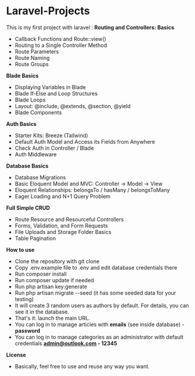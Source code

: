 # Laravel-Projects
This is my first project with laravel :
**Routing and Controllers: Basics**
 - Callback Functions and Route::view()
 - Routing to a Single Controller Method
 - Route Parameters
 - Route Naming
 - Route Groups

**Blade Basics** 
 - Displaying Variables in Blade
 - Blade If-Else and Loop Structures
 - Blade Loops
 - Layout: @include, @extends, @section, @yield
 - Blade Components

**Auth Basics**
 - Starter Kits: Breeze (Tailwind)
 - Default Auth Model and Access its Fields from Anywhere
 - Check Auth in Controller / Blade
 - Auth Middleware

**Database Basics**
 - Database Migrations
 - Basic Eloquent Model and MVC: Controller -> Model -> View
 - Eloquent Relationships: belongsTo / hasMany / belongsToMany
 - Eager Loading and N+1 Query Problem

**Full Simple CRUD**
 - Route Resource and Resourceful Controllers
 - Forms, Validation, and Form Requests
 - File Uploads and Storage Folder Basics
 - Table Pagination

**How to use**

 - Clone the repository with git clone
 - Copy .env.example file to .env and edit database credentials there
 - Run composer install
 - Run composer update if needed
 - Run php artisan key:generate
 - Run php artisan migrate --seed (it has some seeded data for your testing)
 - It will create 3 random users as authors by default. For details, you can see it in the database.
 - That's it: launch the main URL.
 - You can log in to manage articles with **emails** (see inside database) - **password**
 - You can log in to manage categories as an administrator with default credentials **admin@outlook.com - 12345**

**License**
 - Basically, feel free to use and reuse any way you want.
